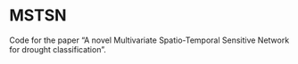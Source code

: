 # MSTSN
Code for the paper “A novel Multivariate Spatio-Temporal Sensitive Network for drought classification”.
